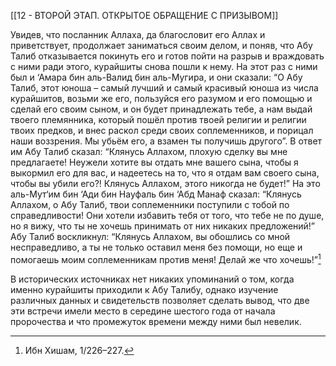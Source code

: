 [[12 - ВТОРОЙ ЭТАП. ОТКРЫТОЕ ОБРАЩЕНИЕ С ПРИЗЫВОМ]]

Увидев, что посланник Аллаха, да благословит его Аллах и приветствует, продолжает заниматься своим делом, и поняв, что Абу Талиб отказывается покинуть его и готов пойти на разрыв и враждовать с ними ради этого, курайшиты снова пошли к нему. На этот раз с ними был и ‘Амара бин аль-Валид бин аль-Мугира, и они сказали: “О Абу Талиб, этот юноша – самый лучший и самый красивый юноша из числа курайшитов, возьми же его, пользуйся его разумом и его помощью и сделай его своим сыном, и он будет принадлежать тебе, а нам выдай твоего племянника, который пошёл против твоей религии и религии твоих предков, и внес раскол среди своих соплеменников, и порицал наши воззрения. Мы убьём его, а взамен ты получишь другого”. В ответ им Абу Талиб сказал: “Клянусь Аллахом, плохую сделку вы мне предлагаете! Неужели хотите вы отдать мне вашего сына, чтобы я выкормил его для вас, и надеетесь на то, что я отдам вам своего сына, чтобы вы убили его?! Клянусь Аллахом, этого никогда не будет!” На это аль-Мут‘им бин ‘Ади бин Науфаль бин ‘Абд Манаф сказал: “Клянусь Аллахом, о Абу Талиб, твои соплеменники поступили с тобой по справедливости! Они хотели избавить тебя от того, что тебе не по душе, но я вижу, что ты не хочешь принимать от них никаких предложений!” Абу Талиб воскликнул: “Клянусь Аллахом, вы обошлись со мной несправедливо, а ты не только оставил меня без помощи, но еще и помогаешь моим соплеменникам против меня! Делай же что хочешь!”[^1]

В исторических источниках нет никаких упоминаний о том, когда именно курайшиты приходили к Абу Талибу, однако изучение различных данных и свидетельств позволяет сделать вывод, что две эти встречи имели место в середине шестого года от начала пророчества и что промежуток времени между ними был невелик.

[^1]: Ибн Хишам, 1/226–227.

